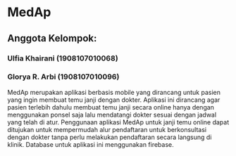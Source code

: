 # MedAp
## Anggota Kelompok:
### Ulfia Khairani (1908107010068)
### Glorya R. Arbi (1908107010096)
MedAp merupakan aplikasi berbasis mobile yang dirancang untuk pasien yang ingin membuat temu janji dengan dokter. Aplikasi ini dirancang agar pasien terlebih dahulu membuat temu janji secara online hanya dengan menggunakan ponsel saja lalu mendatangi dokter sesuai dengan jadwal yang telah di atur. Penggunaan aplikasi MedAp untuk janji temu online dapat ditujukan untuk mempermudah alur pendaftaran untuk berkonsultasi dengan dokter tanpa perlu melakukan pendaftaran secara langsung di klinik. Database untuk aplikasi ini menggunakan firebase.
